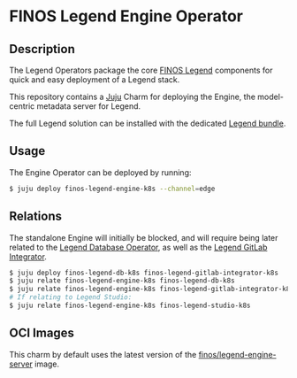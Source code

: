 # FINOS Legend Engine Operator

## Description

The Legend Operators package the core [FINOS Legend](https://legend.finos.org)
components for quick and easy deployment of a Legend stack.

This repository contains a [Juju](https://juju.is/) Charm for
deploying the Engine, the model-centric metadata server for Legend.

The full Legend solution can be installed with the dedicated
[Legend bundle](https://charmhub.io/finos-legend-bundle).


## Usage

The Engine Operator can be deployed by running:

```sh
$ juju deploy finos-legend-engine-k8s --channel=edge
```


## Relations

The standalone Engine will initially be blocked, and will require being later
related to the [Legend Database Operator](https://github.com/aznashwan/legend-database-manager),
as well as the [Legend GitLab Integrator](https://github.com/aznashwan/finos-legend-gitlab-integrator-k8s).

```sh
$ juju deploy finos-legend-db-k8s finos-legend-gitlab-integrator-k8s
$ juju relate finos-legend-engine-k8s finos-legend-db-k8s
$ juju relate finos-legend-engine-k8s finos-legend-gitlab-integrator-k8s
# If relating to Legend Studio:
$ juju relate finos-legend-engine-k8s finos-legend-studio-k8s
```

## OCI Images

This charm by default uses the latest version of the
[finos/legend-engine-server](https://hub.docker.com/r/finos/legend-engine-server) image.
